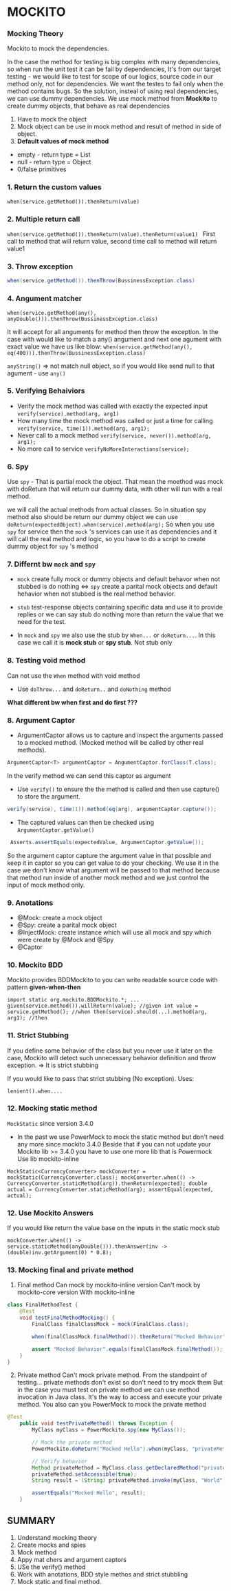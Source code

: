 # MOCKITO
### Mocking Theory
Mockito to mock the dependencies.

In the case the method for testing is big complex with many dependencies, so when run the unit test it can be fail by dependencies, It's from our target testing - we would like to test for scope of our logics, source code in our method only, not for dependencies. We want the testes to fail only when the method contains bugs.
So the solution, insteal of using real dependencies, we can use dummy dependencies.
We use mock method from **Mockito** to create dummy objects, that behave as real dependencies

1. Have to mock the object
2. Mock object can be use in mock method and result of method in side of object. 
3. **Default values of mock method**
 -  empty - return type = List
 - null - return type = Object
 - 0/false primitives
### 1. Return the custom values
 ``when(service.getMethod()).thenReturn(value) ``
### 2. Multiple return call
``when(service.getMethod()).thenReturn(value).thenReturn(value1) ``
First call to method that will return value, second time call to method will return value1
### 3. Throw exception
```java
when(service.getMethod()).thenThrow(BussinessException.class)
```
### 4. Angument matcher
``when(service.getMethod(any(), anyDouble())).thenThrow(BussinessException.class)``

It will accept for all anguments for method then throw the exception.
In the case with would like to match a any() angument and next one agument with exact value we have us like blow:
``when(service.getMethod(any(), eq(400))).thenThrow(BussinessException.class)``

``anyString()`` => not match null object, so if you would like send null to that agument - use ``any()``

### 5. Verifying Behaiviors
-  Verify the mock method was called with exactly the expected input
``verify(service).method(arg, arg1)``
- How many time the mock method was called or just a time for calling
``verify(service, time(1)).method(arg, arg1);``
- Never call to a mock method
``verify(service, never()).method(arg, arg1);``
- No more call to service
``verifyNoMoreInteractions(service);``

### 6. Spy
Use ``spy`` - That is partial mock the object. That mean the moethod was mock with doReturn that will return our dummy data, with other will run with a real method.

we will call the actual methods from actual classes. So in situation spy method also should be return our dummy object we can use
``
doReturn(expectedObject).when(service).method(arg);
``
So when you use ``spy`` for service then the ``mock`` 's services can use it as dependencies and it will call the real method and logic, so you have to do a script to create dummy object for ``spy`` 's method

### 7. **Differnt bw ``mock`` and ``spy``**
- ``mock`` create fully mock or dummy objects and default behavor when not stubbed is do nothing <=> ``spy`` create a parital mock objects and default hehavior when not stubbed is the real method behavior.
- ``stub`` test-response objects containing specific data and use it to provide replies or we can say stub do nothing more than return the value that we need for the test.

- In ``mock`` and ``spy`` we also use the stub by ``When...`` or ``doReturn...``. In this case we call it is **mock stub** or **spy stub**. Not stub only

### 8. Testing void method
Can not use the ``When`` method with void method
- Use ``doThrow...`` and ``doReturn..`` and ``doNothing`` method 

**What different bw when first and do first ???**
### 8. Argument Captor
- ArgumentCaptor allows us to capture and inspect the arguments passed to a mocked method. (Mocked method will be called by other real methods).
```java
ArgumentCaptor<T> argumentCaptor = AngumentCaptor.forClass(T.class);
```
In the verify method we can send this captor as argument
- Use ``verify()`` to ensure the the method is called and then use capture() to store the argument.
```java
verify(service), time(1)).method(eq(arg), argumentCaptor.capture());
```
- The captured values can then be checked using ``ArgumentCaptor.getValue()``
```java
 Asserts.assertEquals(expectedValue, ArgumentCaptor.getValue());
```
So the argument captor capture the argument value in that possible and keep it in captor so you can get value to do your checking. We use it in the case we don't know what argument will be passed to that method because that method run inside of another mock method and we just control the input of mock method only.

### 9. Anotations
- @Mock: create a mock object
- @Spy: create a parital mock  object
- @InjectMock: create instance which will use all mock and spy which were create by @Mock and @Spy
- @Captor
### 10. Mockito BDD
Mockito provides BDDMockito to you can write readable source code with pattern **given-when-then**

``
import static org.mockito.BDDMockito.*;
...
given(service.method()).willReturn(value); //given
int value = service.getMethod(); //when
then(service).should(...).method(arg, arg1); //then
``
### 11. Strict Stubbing
If you define some behavior of the class but you never use it later on the case, Mockito will detect such unnecessary behavior definition and throw exception.
=> It is strict stubbing

If you would like to pass that strict stubbing (No exception). Uses:

``lenient().when....``

### 12. Mocking static method
``MockStatic`` since version 3.4.0
- In the past we use PowerMock to mock the static method but don't need any more since mockito 3.4.0
    Beside that if you can not update your Mockito lib >= 3.4.0 you have to use one more lib that is Powermock
Use lib mockito-inline

``
MockStatic<CurrencyConverter> mockConverter = mockStatic(CurrencyConverter.class);
mockConverter.when(() -> CurrencyConverter.staticMethod(arg)).thenReturn(expected);
double actual = CurrencyConverter.staticMethod(arg);
assertEqual(expected, actual);
``

### 12. Use Mockito Answers
If you would like return the value base on the inputs in the static mock stub

``
mockConverter.when(() -> service.staticMethod(anyDouble())).thenAnswer(inv -> (double)inv.getArgument(0) * 0.8);
``
### 13. Mocking final and private method
1. Final method
   Can mock by mockito-inline version
   Can't mock by mockito-core version
   With mockito-inline
```java
class FinalMethodTest {
    @Test
    void testFinalMethodMocking() {
        FinalClass finalClassMock = mock(FinalClass.class);

        when(finalClassMock.finalMethod()).thenReturn("Mocked Behavior");

        assert "Mocked Behavior".equals(finalClassMock.finalMethod());
    }
}
```
2. Private method
   Can't mock private method.
   From the standpoint of testing... private methods don't exist so don't need to try mock them
   But in the case you must test on private method we can use method invocation in Java class. It's the way to access and execute your private method.
   You also can you PowerMock to mock the private method
```java
@Test
    public void testPrivateMethod() throws Exception {
        MyClass myClass = PowerMockito.spy(new MyClass());

        // Mock the private method
        PowerMockito.doReturn("Mocked Hello").when(myClass, "privateMethod", "World");

        // Verify behavior
        Method privateMethod = MyClass.class.getDeclaredMethod("privateMethod", String.class);
        privateMethod.setAccessible(true);
        String result = (String) privateMethod.invoke(myClass, "World");

        assertEquals("Mocked Hello", result);
    }
```

   ## SUMMARY
1. Understand mocking theory
2. Create mocks and spies
3. Mock method
4. Appy mat chers and argument captors
5. USe the verify() method
6. Work with anotations, BDD style methos and strict stubbling
7. Mock static and final method.
